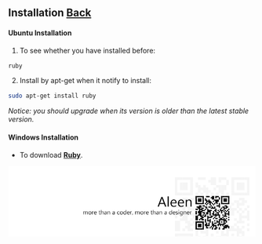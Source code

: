 ## Installation [Back](./../ruby.md)

#### Ubuntu Installation

1. To see whether you have installed before:

```sh
ruby
```

2. Install by apt-get when it notify to install:

```sh
sudo apt-get install ruby
```

*Notice: you should upgrade when its version is older than the latest stable version.*



#### Windows Installation

- To download [**Ruby**](https://www.ruby-lang.org/en/downloads/). 

<a href="http://aleen42.github.io/" target="_blank" ><img src="./../../../pic/tail.gif"></a>